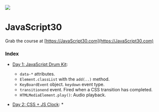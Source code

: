 ![](https://javascript30.com/images/JS3-social-share.png)

# JavaScript30

Grab the course at [https://JavaScript30.com](https://JavaScript30.com)

### Index

  * [Day 1: JavaScript Drum Kit](https://github.com/nabrus/JavaScript30/tree/master/01-js-drum-kit):
    * `data-*` attributes.
    * `Element.classList` with the `add(..)` method.
    * `KeyBoardEvent` object. `keydown` event type.
    * `transitionend` event. Fired when a CSS transition has completed.
    * `HTMLMediaElement.play()`: Audio playback.

  * [Day 2: CSS + JS Clock](https://github.com/nabrus/JavaScript30/tree/master/02-js-css-clock):
    * 

